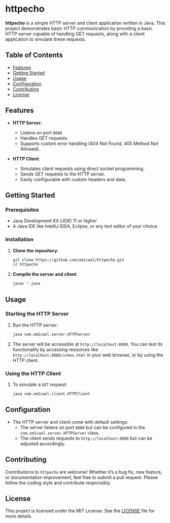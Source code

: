 # httpecho

**httpecho** is a simple HTTP server and client application written in Java. This project demonstrates basic HTTP communication by providing a basic HTTP server capable of handling GET requests, along with a client application to simulate these requests.

## Table of Contents

- [Features](#features)
- [Getting Started](#getting-started)
- [Usage](#usage)
- [Configuration](#configuration)
- [Contributing](#contributing)
- [License](#license)

## Features

- **HTTP Server**: 
  - Listens on port `8080`.
  - Handles GET requests.
  - Supports custom error handling (404 Not Found, 405 Method Not Allowed).
  
- **HTTP Client**:
  - Simulates client requests using direct socket programming.
  - Sends GET requests to the HTTP server.
  - Easily configurable with custom headers and data.

## Getting Started

### Prerequisites

- Java Development Kit (JDK) 11 or higher
- A Java IDE like IntelliJ IDEA, Eclipse, or any text editor of your choice.

### Installation

1. **Clone the repository**:

   ```sh
   git clone https://github.com/om1cael/httpecho.git
   cd httpecho
   ```

2. **Compile the server and client**:
     ```sh
     javac *.java
     ```

## Usage

### Starting the HTTP Server

1. Run the HTTP server:

   ```sh
   java com.om1cael.server.HTTPServer
   ```

2. The server will be accessible at `http://localhost:8080`. You can test its functionality by accessing resources like `http://localhost:8080/index.html` in your web browser, or by using the HTTP client.

### Using the HTTP Client

1. To simulate a `GET` request:
   ```sh
   java com.om1cael.client.HTTPClient
   ```

## Configuration

- The HTTP server and client come with default settings:
  - The server listens on port `8080` but can be configured in the `com.om1cael.server.HTTPServer` class.
  - The client sends requests to `http://localhost:8080` but can be adjusted accordingly.

## Contributing

Contributions to `httpecho` are welcome! Whether it’s a bug fix, new feature, or documentation improvement, feel free to submit a pull request. Please follow the coding style and contribute responsibly.

## License

This project is licensed under the MIT License. See the [LICENSE](LICENSE) file for more details.
